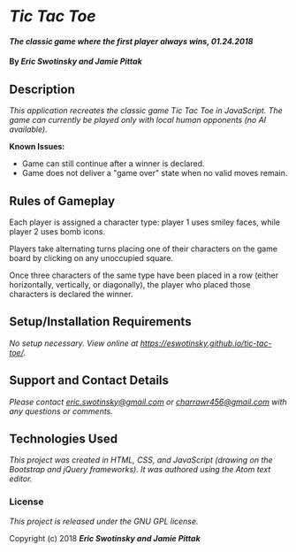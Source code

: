 # _Tic Tac Toe_

#### _The classic game where the first player always wins, 01.24.2018_

#### By _**Eric Swotinsky and Jamie Pittak**_

## Description

_This application recreates the classic game Tic Tac Toe in JavaScript. The game can currently be played only with local human opponents (no AI available)._

**Known Issues:**
* Game can still continue after a winner is declared.
* Game does not deliver a "game over" state when no valid moves remain.

## Rules of Gameplay

Each player is assigned a character type: player 1 uses smiley faces, while player 2 uses bomb icons.

Players take alternating turns placing one of their characters on the game board by clicking on any unoccupied square.

Once three characters of the same type have been placed in a row (either horizontally, vertically, or diagonally), the player who placed those characters is declared the winner.


## Setup/Installation Requirements

_No setup necessary. View online at https://eswotinsky.github.io/tic-tac-toe/._

## Support and Contact Details

_Please contact eric.swotinsky@gmail.com or charrawr456@gmail.com with any questions or comments._

## Technologies Used

_This project was created in HTML, CSS, and JavaScript (drawing on the Bootstrap and jQuery frameworks). It was authored using the Atom text editor._

### License

*This project is released under the GNU GPL license.*

Copyright (c) 2018 **_Eric Swotinsky and Jamie Pittak_**

